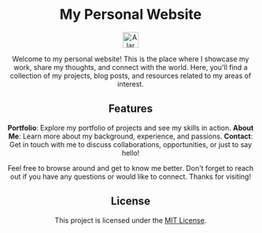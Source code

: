 <div align="center">
  <h1>My Personal Website</h1>
  <img src="https://fonts.gstatic.com/s/e/notoemoji/latest/1f6a8/512.gif" alt="Alarm Emoji" width="32" height="32">

  Welcome to my personal website! This is the place where I showcase my work, share my thoughts, and connect with the world. Here, you'll find a collection of my projects, blog posts, and resources related to my areas of interest.

  ## Features

  **Portfolio**: Explore my portfolio of projects and see my skills in action.
  **About Me**: Learn more about my background, experience, and passions.
  **Contact**: Get in touch with me to discuss collaborations, opportunities, or just to say hello!

  Feel free to browse around and get to know me better. Don't forget to reach out if you have any questions or would like to connect. Thanks for visiting!

  ## License

  This project is licensed under the [MIT License](LICENSE).
</div>
